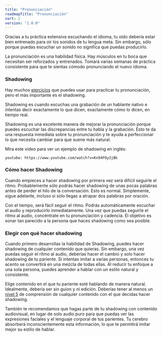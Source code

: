 ```yaml
---
title: "Pronunciación"
roadmapTitle: "Pronunciación"
sort: 2
version: "1.0.0"
---
```


Gracias a tu práctica extensiva escuchando el idioma, tu oído debería estar bien entrenado para oir los sonidos de tu lengua meta. Sin embargo, sólo porque puedas escuchar un sonido no significa que puedas producirlo.

La pronunciación es una habilidad física. Hay músculos en tu boca que necesitan ser reforzados y entrenados. Tomará varias semanas de práctica consistente para que te sientas cómodo pronunciando el nuevo idioma.

### Shadowing
Hay muchos [ejercicios][pronunciation-training] que puedes usar para practicar tu pronunciación, pero el más importante es el shadowing.

Shadowing es cuando escuchas una grabación de un hablante nativo e intentas decir exactamente lo que dicen, exactamente cómo lo dicen, en tiempo real.

Shadowing es una excelente manera de mejorar la pronunciación porque puedes escuchar las discrepancias entre tu habla y la grabación. Esto te da una respuesta inmediata sobre tu pronunciación y te ayuda a perfeccionar lo que necesita cambiar para que suene más natural.

Mira este video para ver un ejemplo de shadowing en inglés:

`youtube: https://www.youtube.com/watch?v=Kn94FOy3jBk`

### Cómo hacer Shadowing
Cuando empieces a hacer shadowing por primera vez será difícil seguirle el ritmo. Probablemente sólo podrás hacer shadowing de unas pocas palabras antes de perder el hilo de la conversación. Esto es normal. Simplemente, sigue adelante, incluso si sólo llegas a atrapar dos palabras por oración.

Con el tiempo, será fácil seguir el ritmo. Podrás automáticamente escuchar el audio y reproducirlo inmediatamente. Una vez que puedas seguirle el ritmo al audio, concéntrate en tu pronunciación y cadencia. El objetivo es sonar tan parecido a la persona que haces shadowing como sea posible.


### Elegir con qué hacer shadowing
Cuando primero desarrollas la habilidad de Shadowing, puedes hacer shadowing de cualquier contenido que quieras. Sin embargo, una vez puedas seguir el ritmo al audio, deberías hacer el cambio y solo hacer shadowing de tu pariente. Si intentas imitar a varias personas, entonces tu acento se convertirá en una mezcla de todas ellas. Al reducir tu enfoque a una sola persona, puedes aprender a hablar con un estilo natural y consistente.

Elige contenido en el que tu pariente esté hablando de manera natural. Idealmente, debería ser sin guion y ni edición. Deberías tener al menos un [nivel 5][level-5] de comprensión de cualquier contenido con el que decidas hacer shadowing.

También te recomendamos que hagas parte de tu shadowing con contenido audiovisual, en lugar de solo audio puro para que puedas ver las expresiones faciales y el lenguaje corporal de tus parientes. Tu cerebro absorberá inconscientemente esta información, lo que te permitirá imitar mejor su estilo de hablar.

[pronunciation-training]: /roadmap/stage-3/b/pronunciation-training
[level-5]: /simplified/stage-2/a/measure-comprehension#Level-5-Comfortable